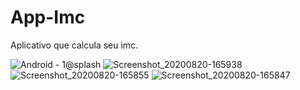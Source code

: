 # App-Imc
Aplicativo que calcula seu imc.

![Android - 1@splash](https://user-images.githubusercontent.com/63432537/93408779-c647ba00-f86b-11ea-9f71-68123fe3782d.png)
![Screenshot_20200820-165938](https://user-images.githubusercontent.com/63432537/93408219-643a8500-f86a-11ea-8bc4-d9bdc7730336.jpg)
![Screenshot_20200820-165855](https://user-images.githubusercontent.com/63432537/93408227-6997cf80-f86a-11ea-9f94-dd781b5131de.jpg)
![Screenshot_20200820-165847](https://user-images.githubusercontent.com/63432537/93408442-efb41600-f86a-11ea-8c1e-beb370b725a6.jpg)
